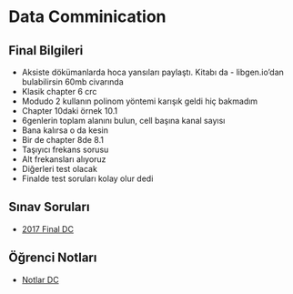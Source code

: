# Data Comminication 

## Final Bilgileri

- Aksiste dökümanlarda hoca yansıları paylaştı. Kitabı da - libgen.io’dan bulabilirsin 60mb civarında
- Klasik chapter 6 crc
- Modudo 2 kullanın polinom yöntemi karışık geldi hiç bakmadım
- Chapter 10daki örnek 10.1
- 6genlerin toplam alanını bulun, cell başına kanal sayısı
- Bana kalırsa o da kesin
- Bir de chapter 8de 8.1
- Taşıyıcı frekans sorusu
- Alt frekansları alıyoruz
- Diğerleri test olacak
- Finalde test soruları kolay olur dedi
<!--Index-->


## Sınav Soruları

- [2017 Final DC](./S%C4%B1nav%20Sorular%C4%B1/2017%20Final%20DC.pdf)

## Öğrenci Notları

- [Notlar DC](./%C3%96%C4%9Frenci%20Notlar%C4%B1/Notlar%20DC.pdf)



<!--Index-->
